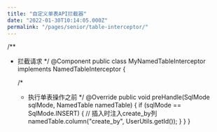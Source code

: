 ```yaml
---
title: "自定义单表API拦截器"
date: "2022-01-30T10:14:05.000Z"
permalink: "/pages/senior/table-interceptor/"
---
```

/**
 * 拦截请求
 */
@Component
public class MyNamedTableInterceptor implements NamedTableInterceptor {

	/*
	 * 执行单表操作之前
	 */
	@Override
	public void preHandle(SqlMode sqlMode, NamedTable namedTable) {
		if (sqlMode == SqlMode.INSERT) {
			// 插入时注入create_by列
            namedTable.column("create_by", UserUtils.getId());
		}
	}
}
